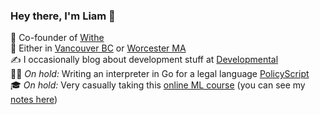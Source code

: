 ### Hey there, I'm Liam 👋

💼 Co-founder of [Withe](https://withe.co)   
📍 Either in [Vancouver BC](https://goo.gl/maps/CxnBfEkEPsZkQtr88) or [Worcester MA](https://goo.gl/maps/bVhu4WvyaAiaSKCf8)  
✍️ I occasionally blog about development stuff at [Developmental](https://elopmental.dev/)  
👨‍💻 _On hold:_ Writing an interpreter in Go for a legal language [PolicyScript](https://github.com/policyscript/policyscript)  
🎓 _On hold:_ Very casually taking this [online ML course](https://www.coursera.org/learn/machine-learning) (you can see my [notes here](https://liamross.notion.site/Machine-Learning-Notes-fe3bb4e0fab84020a151739f6033e785))  
